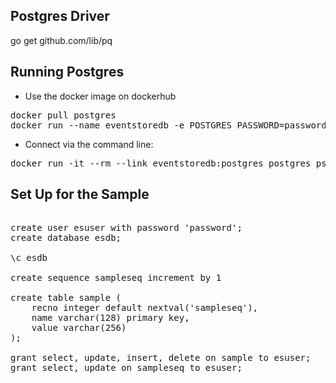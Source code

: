 ## Postgres Driver

go get github.com/lib/pq

## Running Postgres

* Use the docker image on dockerhub

<pre>
docker pull postgres
docker run --name eventstoredb -e POSTGRES_PASSWORD=password -p 5432:5432  postgres
</pre>

* Connect via the command line:

<pre>
docker run -it --rm --link eventstoredb:postgres postgres psql -h postgres -U postgres
</pre>

## Set Up for the Sample

<pre>

create user esuser with password 'password';
create database esdb;

\c esdb

create sequence sampleseq increment by 1

create table sample (
    recno integer default nextval('sampleseq'),
    name varchar(128) primary key,
    value varchar(256)
);

grant select, update, insert, delete on sample to esuser;
grant select, update on sampleseq to esuser;
</pre>

